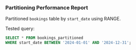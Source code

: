 ### Partitioning Performance Report

Partitioned `bookings` table by `start_date` using RANGE.

Tested query:
```sql
SELECT * FROM bookings_partitioned
WHERE start_date BETWEEN '2024-01-01' AND '2024-12-31';
